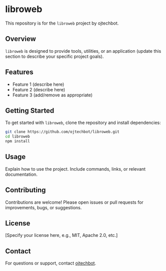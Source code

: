 # libroweb

This repository is for the `libroweb` project by ojtechbot.

## Overview

`libroweb` is designed to provide tools, utilities, or an application (update this section to describe your specific project goals).

## Features

- Feature 1 (describe here)
- Feature 2 (describe here)
- Feature 3 (add/remove as appropriate)

## Getting Started

To get started with `libroweb`, clone the repository and install dependencies:

```bash
git clone https://github.com/ojtechbot/libroweb.git
cd libroweb
npm install
```

## Usage

Explain how to use the project. Include commands, links, or relevant documentation.

## Contributing

Contributions are welcome! Please open issues or pull requests for improvements, bugs, or suggestions.

## License

[Specify your license here, e.g., MIT, Apache 2.0, etc.]

## Contact

For questions or support, contact [ojtechbot](https://github.com/ojtechbot).